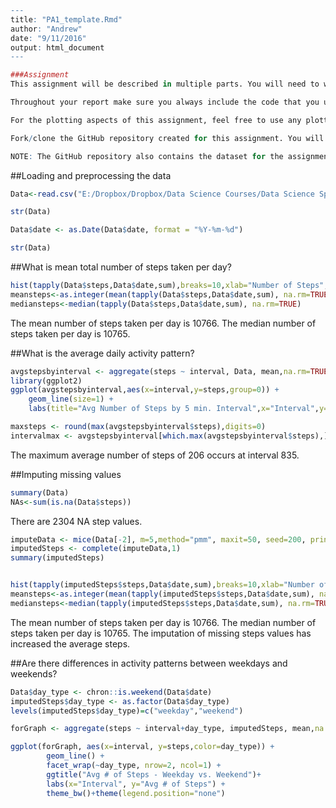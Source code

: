 

```r
---
title: "PA1_template.Rmd"
author: "Andrew"
date: "9/11/2016"
output: html_document
---

###Assignment
This assignment will be described in multiple parts. You will need to write a report that answers the questions detailed below. Ultimately, you will need to complete the entire assignment in a single R markdown document that can be processed by knitr and be transformed into an HTML file.

Throughout your report make sure you always include the code that you used to generate the output you present. When writing code chunks in the R markdown document, always use echo = TRUE so that someone else will be able to read the code. This assignment will be evaluated via peer assessment so it is essential that your peer evaluators be able to review the code for your analysis.

For the plotting aspects of this assignment, feel free to use any plotting system in R (i.e., base, lattice, ggplot2)

Fork/clone the GitHub repository created for this assignment. You will submit this assignment by pushing your completed files into your forked repository on GitHub. The assignment submission will consist of the URL to your GitHub repository and the SHA-1 commit ID for your repository state.

NOTE: The GitHub repository also contains the dataset for the assignment so you do not have to download the data separately.
```


##Loading and preprocessing the data

```r
Data<-read.csv("E:/Dropbox/Dropbox/Data Science Courses/Data Science Specialization/05 - Reproducible Research/02 - Markdown and knitr/repdata%2Fdata%2Factivity/activity.csv")

str(Data)

Data$date <- as.Date(Data$date, format = "%Y-%m-%d")

str(Data)
```

##What is mean total number of steps taken per day?

```r
hist(tapply(Data$steps,Data$date,sum),breaks=10,xlab="Number of Steps",main="Total Number of Steps Per Day")
meansteps<-as.integer(mean(tapply(Data$steps,Data$date,sum), na.rm=TRUE))
mediansteps<-median(tapply(Data$steps,Data$date,sum), na.rm=TRUE)
```
The mean number of steps taken per day is 10766.
The median number of steps taken per day is 10765.

##What is the average daily activity pattern?

```r
avgstepsbyinterval <- aggregate(steps ~ interval, Data, mean,na.rm=TRUE)
library(ggplot2)
ggplot(avgstepsbyinterval,aes(x=interval,y=steps,group=0)) +
    geom_line(size=1) + 
    labs(title="Avg Number of Steps by 5 min. Interval",x="Interval",y="Avg # of Steps")

maxsteps <- round(max(avgstepsbyinterval$steps),digits=0)
intervalmax <- avgstepsbyinterval[which.max(avgstepsbyinterval$steps),]
```
The maximum average number of steps of 206 occurs at interval 835.

##Imputing missing values

```r
summary(Data)
NAs<-sum(is.na(Data$steps))
```
There are 2304 NA step values.


```r
imputeData <- mice(Data[-2], m=5,method="pmm", maxit=50, seed=200, print=FALSE)
imputedSteps <- complete(imputeData,1) 
summary(imputedSteps)


hist(tapply(imputedSteps$steps,Data$date,sum),breaks=10,xlab="Number of Steps",main="Total Number of Steps Per Day")
meansteps<-as.integer(mean(tapply(imputedSteps$steps,Data$date,sum), na.rm=TRUE))
mediansteps<-median(tapply(imputedSteps$steps,Data$date,sum), na.rm=TRUE)
```
The mean number of steps taken per day is 10766.
The median number of steps taken per day is 10765.
The imputation of missing steps values has increased the average steps.

##Are there differences in activity patterns between weekdays and weekends?

```r
Data$day_type <- chron::is.weekend(Data$date)
imputedSteps$day_type <- as.factor(Data$day_type)
levels(imputedSteps$day_type)=c("weekday","weekend")

forGraph <- aggregate(steps ~ interval+day_type, imputedSteps, mean,na.rm=TRUE)

ggplot(forGraph, aes(x=interval, y=steps,color=day_type)) + 
        geom_line() +
        facet_wrap(~day_type, nrow=2, ncol=1) +
        ggtitle("Avg # of Steps - Weekday vs. Weekend")+
        labs(x="Interval", y="Avg # of Steps") +
        theme_bw()+theme(legend.position="none") 
```
```

